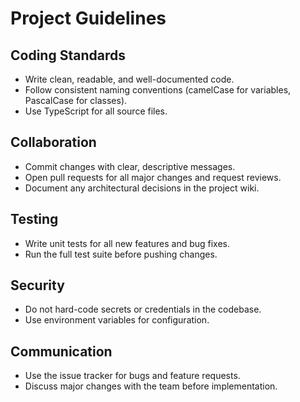 # Project Guidelines

## Coding Standards
- Write clean, readable, and well-documented code.
- Follow consistent naming conventions (camelCase for variables, PascalCase for classes).
- Use TypeScript for all source files.

## Collaboration
- Commit changes with clear, descriptive messages.
- Open pull requests for all major changes and request reviews.
- Document any architectural decisions in the project wiki.

## Testing
- Write unit tests for all new features and bug fixes.
- Run the full test suite before pushing changes.

## Security
- Do not hard-code secrets or credentials in the codebase.
- Use environment variables for configuration.

## Communication
- Use the issue tracker for bugs and feature requests.
- Discuss major changes with the team before implementation. 